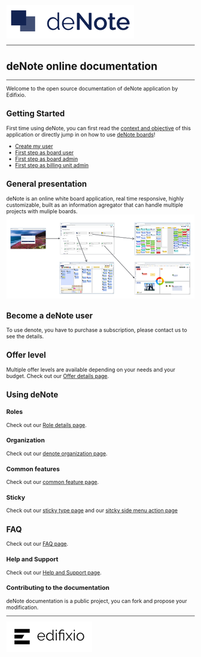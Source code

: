 [![deNote Logo](./assets/images/denote-logo.png)](Home)

---
# deNote online documentation
---

Welcome to the open source documentation of deNote application by Edifixio.

## Getting Started
First time using deNote, you can first read the [context and objective](context-and-objectives) of this application or directly jump in on how to use [deNote boards](board)!
* [Create my user](new-user)
* [First step as board user](new-project-user)
* [First step as board admin](new-project-admin)
* [First step as billing unit admin](new-bu-admin)


## General presentation
deNote is an online white board application, real time responsive, highly customizable, built as an information agregator that can handle multiple projects with muliple boards.
![deNote Navigation](./assets/images/global-navigation.jpg)


## Become a deNote user
To use denote, you have to purchase a subscription, please contact us to see the details.

## Offer level
Multiple offer levels are available depending on your needs and your budget.
Check out our [Offer details page](offer-detail).


## Using deNote

### Roles

Check out our [Role details page](roles).

### Organization

Check out our [denote organization page](organization).

### Common features

Check out our [common feature page](common-features).

### Sticky

Check out our [sticky type page](sticky-types) and our [sitcky side menu action page](sticky-side-menu)

## FAQ

Check out our [FAQ page](FAQ).

### Help and Support

Check out our [Help and Support page](help-support).

### Contributing to the documentation
deNote documentation is a public project, you can fork and propose your modification.


---

[![Edifixio](./assets/images/edifixio-logo.png)](https://www.edifixio.com/)